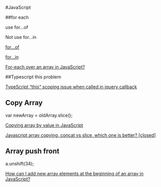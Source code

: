 #JavaScript

##for each

use for...of

Not use for...in

[for...of](https://developer.mozilla.org/zh-TW/docs/Web/JavaScript/Reference/Statements/for...of)

[for...in](https://developer.mozilla.org/zh-TW/docs/Web/JavaScript/Reference/Statements/for_each...in)

[For-each over an array in JavaScript?](http://stackoverflow.com/questions/9329446/for-each-over-an-array-in-javascript)

##Typescript this problem

[TypeScript “this” scoping issue when called in jquery callback](http://stackoverflow.com/questions/20627138/typescript-this-scoping-issue-when-called-in-jquery-callback)

## Copy Array

var newArray = oldArray.slice();

[Copying array by value in JavaScript](http://stackoverflow.com/questions/7486085/copying-array-by-value-in-javascript)

[Javascript array copying, concat vs slice, which one is better? [closed]](http://stackoverflow.com/questions/17803586/javascript-array-copying-concat-vs-slice-which-one-is-better)

## Array push front

a.unshift(34);

[How can I add new array elements at the beginning of an array in JavaScript?](http://stackoverflow.com/questions/8073673/how-can-i-add-new-array-elements-at-the-beginning-of-an-array-in-javascript)
